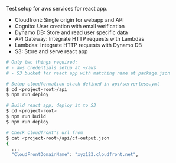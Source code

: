 Test setup for aws services for react app.
- Cloudfront: Single origin for webapp and API
- Cognito: User creation with email verification
- Dynamo DB: Store and read user specific data
- API Gateway: Integrate HTTP requests with Lambdas
- Lambdas: Integrate HTTP requests with Dynamo DB
- S3: Store and serve react app

```bash
# Only two things required:
# - aws credentials setup at ~/aws
# - S3 bucket for react app with matching name at package.json

# Setup cloudformation stack defined in api/serverless.yml
$ cd <project-root>/api
$ npm run deploy

# Build react app, deploy it to S3
$ cd <project-root>
$ npm run build
$ npm run deploy

# Check cloudfront's url from
$ cat <project-root>/api/cf-output.json
{
  ...
  "CloudFrontDomainName": "xyz123.cloudfront.net",
```
